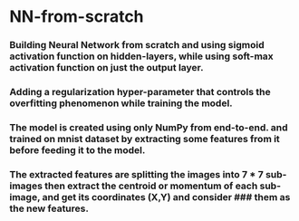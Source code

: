 # NN-from-scratch
### Building Neural Network from scratch and using sigmoid activation function on hidden-layers, while using soft-max activation function on just the output layer.

### Adding a regularization hyper-parameter that controls the overfitting phenomenon while training the model.

### The model is created using only NumPy from end-to-end. and trained on mnist dataset by extracting some features from it before feeding it to the model.

### The extracted features are splitting the images into 7 * 7 sub-images then extract the centroid or momentum of each sub-image, and get its coordinates (X,Y) and consider ### them as the new features.

